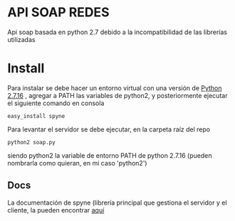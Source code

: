 # API SOAP REDES

Api soap basada en python 2.7 debido a la incompatibilidad de las librerías utilizadas 

# Install

Para instalar se debe hacer un entorno virtual con una versión de [Python 2.7.16](https://www.python.org/downloads/release/python-2716/) , agregar a PATH las variables de python2, y posteriormente ejecutar el siguiente comando en consola

```
easy_install spyne
```
Para levantar el servidor se debe ejecutar, en la carpeta raíz del repo
```
python2 soap.py
```
siendo python2 la variable de entorno PATH de python 2.7.16 (pueden nombrarla como quieran, en mi caso 'python2')

## Docs

La documentación de spyne (librería principal que gestiona el servidor y el cliente, la pueden encontrar [aquí](http://spyne.io/docs/2.11/#requirements](http://spyne.io/docs/2.11/#requirements))



